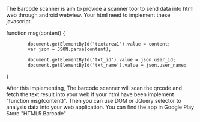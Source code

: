 The Barcode scanner is aim to provide a scanner tool to send data into html web through android webview.
Your html need to implement these javascript.
 

 function msg(content) 
 {
 
            document.getElementById('textarea1').value = content;
            var json = JSON.parse(content);
            
            document.getElementById('txt_id').value = json.user_id;
            document.getElementById('txt_name').value = json.user_name;
  }
  
  After this implementing, 
  The barcode scanner will scan the qrcode and fetch the text result into your web if your html have been implement "function msg(content)".
  Then you can use DOM or JQuery selector to analysis data into your web application.
  You can find the app in Google Play Store "HTML5 Barcode"

